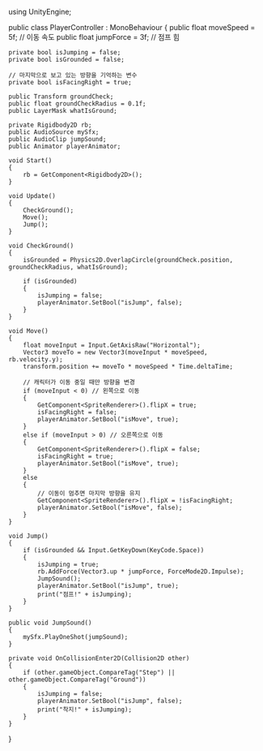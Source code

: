 using UnityEngine;

public class PlayerController : MonoBehaviour
{
    public float moveSpeed = 5f; // 이동 속도
    public float jumpForce = 3f; // 점프 힘

    private bool isJumping = false;
    private bool isGrounded = false;

    // 마지막으로 보고 있는 방향을 기억하는 변수
    private bool isFacingRight = true;

    public Transform groundCheck;
    public float groundCheckRadius = 0.1f;
    public LayerMask whatIsGround;

    private Rigidbody2D rb;
    public AudioSource mySfx;
    public AudioClip jumpSound;
    public Animator playerAnimator;

    void Start()
    {
        rb = GetComponent<Rigidbody2D>();
    }

    void Update()
    {
        CheckGround();
        Move();
        Jump();
    }

    void CheckGround()
    {
        isGrounded = Physics2D.OverlapCircle(groundCheck.position, groundCheckRadius, whatIsGround);

        if (isGrounded)
        {
            isJumping = false;
            playerAnimator.SetBool("isJump", false);
        }
    }

    void Move()
    {
        float moveInput = Input.GetAxisRaw("Horizontal");
        Vector3 moveTo = new Vector3(moveInput * moveSpeed, rb.velocity.y);
        transform.position += moveTo * moveSpeed * Time.deltaTime;

        // 캐릭터가 이동 중일 때만 방향을 변경
        if (moveInput < 0) // 왼쪽으로 이동
        {
            GetComponent<SpriteRenderer>().flipX = true;
            isFacingRight = false;
            playerAnimator.SetBool("isMove", true);
        }
        else if (moveInput > 0) // 오른쪽으로 이동
        {
            GetComponent<SpriteRenderer>().flipX = false;
            isFacingRight = true;
            playerAnimator.SetBool("isMove", true);
        }
        else
        {
            // 이동이 멈추면 마지막 방향을 유지
            GetComponent<SpriteRenderer>().flipX = !isFacingRight;
            playerAnimator.SetBool("isMove", false);
        }
    }

    void Jump()
    {
        if (isGrounded && Input.GetKeyDown(KeyCode.Space))
        {
            isJumping = true;
            rb.AddForce(Vector3.up * jumpForce, ForceMode2D.Impulse);
            JumpSound();
            playerAnimator.SetBool("isJump", true);
            print("점프!" + isJumping);
        }
    }

    public void JumpSound()
    {
        mySfx.PlayOneShot(jumpSound);
    }

    private void OnCollisionEnter2D(Collision2D other)
    {
        if (other.gameObject.CompareTag("Step") || other.gameObject.CompareTag("Ground"))
        {
            isJumping = false;
            playerAnimator.SetBool("isJump", false);
            print("착지!" + isJumping);
        }
    }
}
